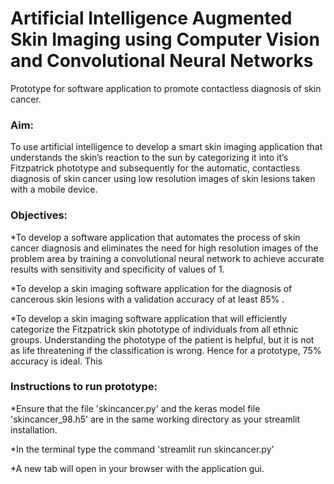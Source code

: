 # Artificial Intelligence Augmented Skin Imaging using Computer Vision and Convolutional Neural Networks
Prototype for software application to promote contactless diagnosis of skin cancer.

### Aim:

To use artificial intelligence to develop a smart skin imaging application that understands the skin’s reaction to the sun by categorizing it into it’s Fitzpatrick phototype and subsequently for the automatic, contactless diagnosis of skin cancer using low resolution images of skin lesions taken with a mobile device.

### Objectives:

*To develop a software application that automates the process of skin cancer diagnosis and eliminates the need for high resolution images of the problem area by training a convolutional neural network to achieve accurate results with sensitivity and specificity of values of 1.

*To develop a skin imaging software application for the diagnosis of cancerous skin lesions with a validation accuracy of at least 85\% .

*To develop a skin imaging software application that will efficiently categorize the Fitzpatrick skin phototype of individuals from all ethnic groups. Understanding the phototype of the patient is helpful, but it is not as life threatening if the classification is wrong. Hence for a prototype, 75\% accuracy is ideal. This

### Instructions to run prototype: 

*Ensure that the file 'skincancer.py' and the keras model file 'skincancer_98.h5' are in the same working directory as your streamlit installation.

*In the terminal type the command 'streamlit run skincancer.py'

*A new tab will open in your browser with the application gui.

